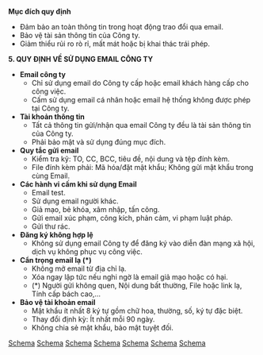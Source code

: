 **Mục đích quy định**
*   Đảm bảo an toàn thông tin trong hoạt động trao đổi qua email.
*   Bảo vệ tài sản thông tin của Công ty.
*   Giảm thiểu rủi ro rò rỉ, mất mát hoặc bị khai thác trái phép.

**5. QUY ĐỊNH VỀ SỬ DỤNG EMAIL CÔNG TY**
*   **Email công ty**
    *   Chỉ sử dụng email do Công ty cấp hoặc email khách hàng cấp cho công việc.
    *   Cấm sử dụng email cá nhân hoặc email hệ thống không được phép tại Công ty.
*   **Tài khoản thông tin**
    *   Tất cả thông tin gửi/nhận qua email Công ty đều là tài sản thông tin của Công ty.
    *   Phải bảo mật và sử dụng đúng mục đích.
*   **Quy tắc gửi email**
    *   Kiểm tra kỹ: TO, CC, BCC, tiêu đề, nội dung và tệp đính kèm.
    *   File đính kèm phải: Mã hóa/đặt mật khẩu; Không gửi mật khẩu trong cùng Email.
*   **Các hành vi cấm khi sử dụng Email**
    *   Email test.
    *   Sử dụng email người khác.
    *   Giả mạo, bẻ khóa, xâm nhập, tấn công.
    *   Gửi email xúc phạm, công kích, phản cảm, vi phạm luật pháp.
    *   Gửi thư rác.
*   **Đăng ký không hợp lệ**
    *   Không sử dụng email Công ty để đăng ký vào diễn đàn mạng xã hội, dịch vụ không phục vụ công việc.
*   **Cẩn trọng email lạ (*)**
    *   Không mở email từ địa chỉ lạ.
    *   Xóa ngay lập tức nếu nghi ngờ là email giả mạo hoặc có hại.
    *   (*) Người gửi không quen, Nội dung bất thường, File hoặc link lạ, Tính cấp bách cao,...
*   **Bảo vệ tài khoản email**
    *   Mật khẩu ít nhất 8 ký tự gồm chữ hoa, thường, số, ký tự đặc biệt.
    *   Thay đổi định kỳ: Ít nhất mỗi 90 ngày.
    *   Không chia sẻ mật khẩu, bảo mật tuyệt đối.

[Schema](page_39_img_0.png)
[Schema](page_39_img_1.png)
[Schema](page_39_img_2.png)
[Schema](page_39_img_3.png)
[Schema](page_39_img_4.png)
[Schema](page_39_img_5.png)
[Schema](page_39_img_6.png)
